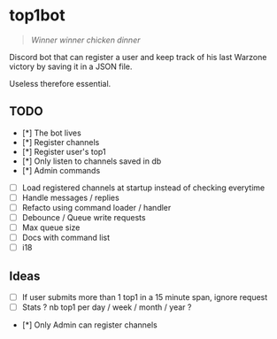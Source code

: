 # top1bot

>_Winner winner chicken dinner_

Discord bot that can register a user and keep track of his last Warzone victory by saving it in a JSON file.

Useless therefore essential.

## TODO
* [*] The bot lives
* [*] Register channels
* [*] Register user's top1
* [*] Only listen to channels saved in db
* [*] Admin commands
* [ ] Load registered channels at startup instead of checking everytime
* [ ] Handle messages / replies
* [ ] Refacto using command loader / handler
* [ ] Debounce / Queue write requests
* [ ] Max queue size
* [ ] Docs with command list
* [ ] i18

## Ideas

* [ ] If user submits more than 1 top1 in a 15 minute span, ignore request
* [ ] Stats ? nb top1 per day / week / month / year ?
* [*] Only Admin can register channels